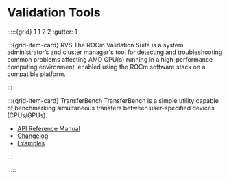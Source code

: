 # Validation Tools

:::::{grid} 1 1 2 2
:gutter: 1

:::{grid-item-card} RVS
The ROCm Validation Suite is a system administrator’s and cluster manager's tool for detecting and troubleshooting common problems affecting AMD GPU(s) running in a high-performance computing environment, enabled using the ROCm software stack on a compatible platform. 

:::

:::{grid-item-card} TransferBench
TransferBench is a simple utility capable of benchmarking simultaneous transfers between user-specified devices (CPUs/GPUs). 

- [API Reference Manual](https://rocmdocs.amd.com/projects/TransferBench/en/latest/)
- [Changelog](https://github.com/ROCmSoftwarePlatform/TransferBench/blob/develop/CHANGELOG.md)
- [Examples](https://rocmdocs.amd.com/projects/TransferBench/en/develop/examples/index.html#examples)

:::

:::::
